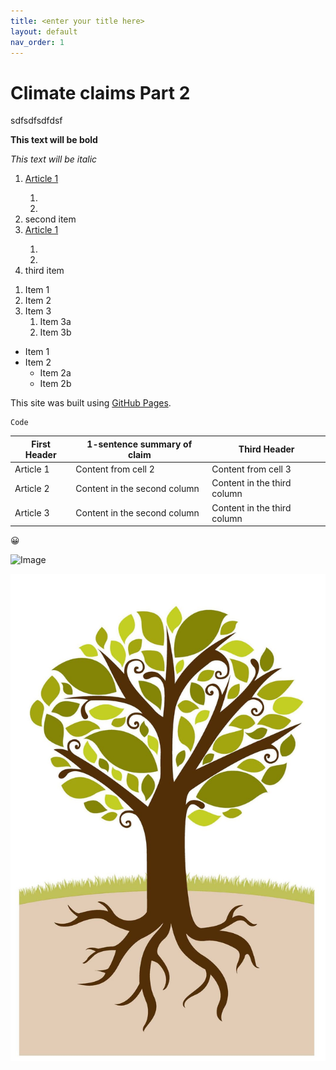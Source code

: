 ```yaml
---
title: <enter your title here>
layout: default
nav_order: 1
---
```

  
# Climate claims Part 2
sdfsdfsdfdsf
<!-- Bolded text -->
**This text will be bold**

<!--Italicized text-->
*This text will be italic*

<!--Nested list with links-->
<ol>
  <li><a href = "https://pages.github.com/">Article 1</a></li>
    <ol>
      <li></li>
      <li></li>
    </ol>
  <li>second item  <!-- closing </li> tag not here! -->
    <li><a href = "https://pages.github.com/">Article 1</a></li>
    <ol>
      <li></li>
      <li></li>
    </ol>
  </li>            <!-- Here's the closing </li> tag -->
  <li>third item</li>
</ol>

<!---Ordered list-->
1. Item 1
1. Item 2
1. Item 3
   1. Item 3a
   1. Item 3b

<!--  Bulleted/Ordered list -->
* Item 1
* Item 2
  * Item 2a
  * Item 2b


<!--Link to another website-->
This site was built using [GitHub Pages](https://pages.github.com/).

<!--Snippet of code -->
```
Code
```

<!--Table-->
First Header | 1-sentence summary of claim | Third Header
------------ | ------------- | -------------
Article 1 | Content from cell 2 | Content from cell 3
Article 2 | Content in the second column | Content in the third column
Article 3 | Content in the second column | Content in the third column



<!--Emoji, guide available here: https://github.com/ikatyang/emoji-cheat-sheet/blob/master/README.md#smileys--emotion-->
:grinning:

<!--Image from web; remember to get image address NOT link address-->
![Image](https://ehq-production-canada.imgix.net/projects/images/efd49858f243b8705a73022a549e1dee11c991e3/000/005/814/original/Tree_generic_graphic.jpg?auto=compress%2Cformat&w=1080)

<!--insert image hosted in GitHub repository-->
![Image](https://github.com/keshikaa122/climateclaims/blob/main/images/Tree.jpg)
